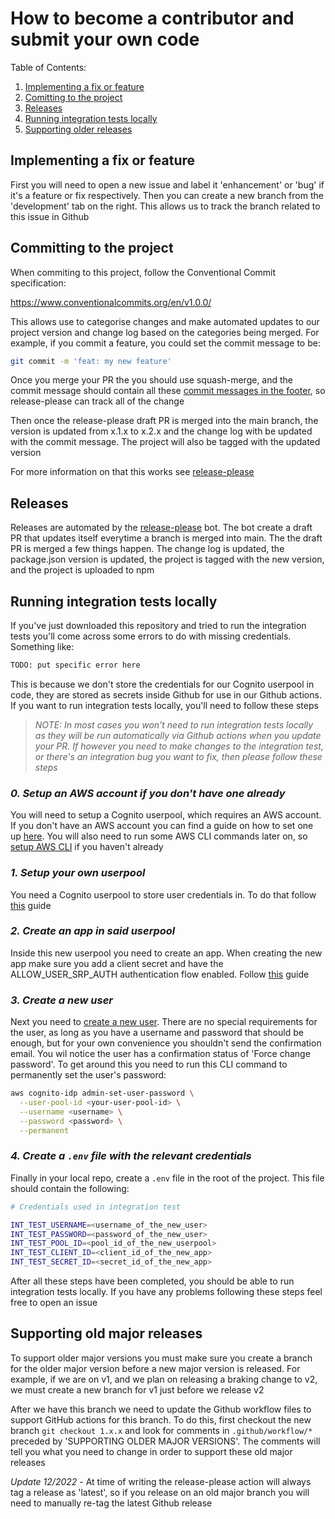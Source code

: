 # How to become a contributor and submit your own code

Table of Contents:

1. [Implementing a fix or feature](#implementing-a-fix-or-feature)
2. [Comitting to the project](#comitting-to-the-project)
3. [Releases](#releases)
4. [Running integration tests locally](#running-integration-tests-locally)
5. [Supporting older releases](#supporting-older-releases)

## Implementing a fix or feature

First you will need to open a new issue and label it 'enhancement' or 'bug' if it's a feature or fix respectively. Then you can create a new branch from the 'development' tab on the right. This allows us to track the branch related to this issue in Github

## Committing to the project

When commiting to this project, follow the Conventional Commit specification:

https://www.conventionalcommits.org/en/v1.0.0/

This allows use to categorise changes and make automated updates to our project version and change log based on the categories being merged. For example, if you commit a feature, you could set the commit message to be:

```sh
git commit -m 'feat: my new feature'
```

Once you merge your PR the you should use squash-merge, and the commit message should contain all these [commit messages in the footer](https://github.com/googleapis/release-please#what-if-my-pr-contains-multiple-fixes-or-features), so release-please can track all of the change

Then once the release-please draft PR is merged into the main branch, the version is updated from x.1.x to x.2.x and the change log with be updated with the commit message. The project will also be tagged with the updated version

For more information on that this works see [release-please](https://github.com/googleapis/release-please)

## Releases

Releases are automated by the [release-please](https://github.com/googleapis/release-please) bot. The bot create a draft PR that updates itself everytime a branch is merged into main. The the draft PR is merged a few things happen. The change log is updated, the package.json version is updated, the project is tagged with the new version, and the project is uploaded to npm

## Running integration tests locally

If you've just downloaded this repository and tried to run the integration tests you'll come across some errors to do with missing credentials. Something like:

```sh
TODO: put specific error here
```

This is because we don't store the credentials for our Cognito userpool in code, they are stored as secrets inside Github for use in our Github actions. If you want to run integration tests locally, you'll need to follow these steps

> _NOTE: In most cases you won't need to run integration tests locally as they will be run automatically via Github actions when you update your PR. If however you need to make changes to the integration test, or there's an integration bug you want to fix, then please follow these steps_

### _0. Setup an AWS account if you don't have one already_

You will need to setup a Cognito userpool, which requires an AWS account. If you don't have an AWS account you can find a guide on how to set one up [here](https://docs.aws.amazon.com/accounts/latest/reference/manage-acct-creating.html). You will also need to run some AWS CLI commands later on, so [setup AWS CLI]() if you haven't already

### _1. Setup your own userpool_

You need a Cognito userpool to store user credentials in. To do that follow [this](https://docs.aws.amazon.com/cognito/latest/developerguide/tutorial-create-user-pool.html) guide

### _2. Create an app in said userpool_

Inside this new userpool you need to create an app. When creating the new app make sure you add a client secret and have the ALLOW_USER_SRP_AUTH authentication flow enabled. Follow [this](https://docs.aws.amazon.com/cognito/latest/developerguide/user-pool-settings-client-apps.html) guide

### _3. Create a new user_

Next you need to [create a new user](https://docs.aws.amazon.com/cognito/latest/developerguide/how-to-create-user-accounts.html). There are no special requirements for the user, as long as you have a username and password that should be enough, but for your own convenience you shouldn't send the confirmation email. You wil notice the user has a confirmation status of 'Force change password'. To get around this you need to run this CLI command to permanently set the user's password:

```sh
aws cognito-idp admin-set-user-password \
  --user-pool-id <your-user-pool-id> \
  --username <username> \
  --password <password> \
  --permanent
```

### _4. Create a `.env` file with the relevant credentials_

Finally in your local repo, create a `.env` file in the root of the project. This file should contain the following:

```sh
# Credentials used in integration test

INT_TEST_USERNAME=<username_of_the_new_user>
INT_TEST_PASSWORD=<password_of_the_new_user>
INT_TEST_POOL_ID=<pool_id_of_the_new_userpool>
INT_TEST_CLIENT_ID=<client_id_of_the_new_app>
INT_TEST_SECRET_ID=<secret_id_of_the_new_app>
```

After all these steps have been completed, you should be able to run integration tests locally. If you have any problems following these steps feel free to open an issue

## Supporting old major releases

To support older major versions you must make sure you create a branch for the older major version before a new major version is released. For example, if we are on v1, and we plan on releasing a braking change to v2, we must create a new branch for v1 just before we release v2

After we have this branch we need to update the Github workflow files to support GitHub actions for this branch. To do this, first checkout the new branch `git checkout 1.x.x` and look for comments in `.github/workflow/*` preceded by 'SUPPORTING OLDER MAJOR VERSIONS'. The comments will tell you what you need to change in order to support these old major releases

_Update 12/2022_ - At time of writing the release-please action will always tag a release as 'latest', so if you release on an old major branch you will need to manually re-tag the latest Github release
